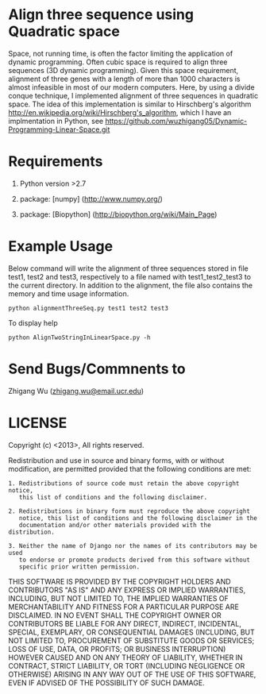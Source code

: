 Align three sequence using Quadratic space
===========================================

Space, not running time, is often the factor limiting the application of dynamic programming. 
Often cubic space is required to align three sequences (3D dynamic programming). Given this 
space requirement, alignment of three genes with a length of more than 1000 characters is 
almost infeasible in most of our modern computers. Here, by using a divide conque technique, 
I implemented alignment of three sequences in quadratic space. The idea of this implementation 
is similar to Hirschberg\'s algorithm http://en.wikipedia.org/wiki/Hirschberg's_algorithm, which 
I have an implmentation in Python, see https://github.com/wuzhigang05/Dynamic-Programming-Linear-Space.git

Requirements
=============
  1. Python version >2.7
  
  2. package: [numpy] (http://www.numpy.org/)

  3. package: [Biopython] (http://biopython.org/wiki/Main_Page)

Example Usage
=============
Below command will write the alignment of three sequences stored in file test1, test2 and test3, respectively
   to a file named with test1_test2_test3 to the current directory. In addition to the alignment, the file also 
   contains the memory and time usage information. 

    python alignmentThreeSeq.py test1 test2 test3

To display help

    python AlignTwoStringInLinearSpace.py -h

Send Bugs/Commnents to
======================
Zhigang Wu (zhigang.wu@email.ucr.edu)



LICENSE
=========
Copyright (c) <2013>, <Zhigang Wu>
All rights reserved.

Redistribution and use in source and binary forms, with or without modification,
are permitted provided that the following conditions are met:

    1. Redistributions of source code must retain the above copyright notice, 
       this list of conditions and the following disclaimer.
    
    2. Redistributions in binary form must reproduce the above copyright 
       notice, this list of conditions and the following disclaimer in the
       documentation and/or other materials provided with the distribution.

    3. Neither the name of Django nor the names of its contributors may be used
       to endorse or promote products derived from this software without
       specific prior written permission.

THIS SOFTWARE IS PROVIDED BY THE COPYRIGHT HOLDERS AND CONTRIBUTORS "AS IS" AND
ANY EXPRESS OR IMPLIED WARRANTIES, INCLUDING, BUT NOT LIMITED TO, THE IMPLIED
WARRANTIES OF MERCHANTABILITY AND FITNESS FOR A PARTICULAR PURPOSE ARE
DISCLAIMED. IN NO EVENT SHALL THE COPYRIGHT OWNER OR CONTRIBUTORS BE LIABLE FOR
ANY DIRECT, INDIRECT, INCIDENTAL, SPECIAL, EXEMPLARY, OR CONSEQUENTIAL DAMAGES
(INCLUDING, BUT NOT LIMITED TO, PROCUREMENT OF SUBSTITUTE GOODS OR SERVICES;
LOSS OF USE, DATA, OR PROFITS; OR BUSINESS INTERRUPTION) HOWEVER CAUSED AND ON
ANY THEORY OF LIABILITY, WHETHER IN CONTRACT, STRICT LIABILITY, OR TORT
(INCLUDING NEGLIGENCE OR OTHERWISE) ARISING IN ANY WAY OUT OF THE USE OF THIS
SOFTWARE, EVEN IF ADVISED OF THE POSSIBILITY OF SUCH DAMAGE.

